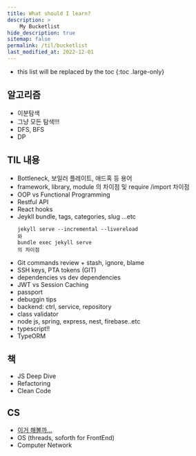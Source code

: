 ```yaml
---
title: What should I learn?
description: > 
    My Bucketlist
hide_description: true
sitemap: false
permalink: /til/bucketlist
last_modified_at: 2022-12-01
---
```


* this list will be replaced by the toc
{:toc .large-only}

## 알고리즘
- 이분탐색
- 그냥 모든 탐색!!!
- DFS, BFS
- DP 

## TIL 내용
- Bottleneck, 보일러 플레이트, 애드혹 등 용어
- framework, library, module 의 차이점 및 require /import 차이점 
- OOP vs Functional Programming
- Restful API
- React hooks 
- Jeykll bundle, tags, categories, slug ...etc
    ```
    jekyll serve --incremental --livereload
    와
    bundle exec jekyll serve 
    의 차이점
    ```
- Git commands review + stash, ignore, blame
- SSH keys, PTA tokens (GIT)
- dependencies vs dev dependencies
- JWT vs Session Caching
- passport
- debuggin tips
- backend: ctrl, service, repository
- class validator
- node js, spring, express, nest, firebase..etc
- typescript!! 
- TypeORM

## 책 

- JS Deep Dive
- Refactoring 
- Clean Code 


## CS  

- [이거 해볼까...](https://fastcampus.co.kr/dev_online_upjscodingtest)
- OS (threads, soforth for FrontEnd)
- Computer Network 
